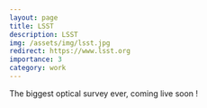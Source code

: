 ```yaml
---
layout: page
title: LSST
description: LSST
img: /assets/img/lsst.jpg
redirect: https://www.lsst.org
importance: 3
category: work
---
```


The biggest optical survey ever, coming live soon !
